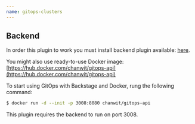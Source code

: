 ```yaml
---
name: gitops-clusters
---
```


## Backend

In order this plugin to work you must install backend plugin available: [here](https://github.com/chanwit/gitops-api).

You might also use ready-to-use Docker image: [https://hub.docker.com/chanwit/gitops-api](https://hub.docker.com/chanwit/gitops-api)

To start using GitOps with Backstage and Docker, rung the following command:

```bash
$ docker run -d --init -p 3008:8080 chanwit/gitops-api
```

This plugin requires the backend to run on port 3008.
